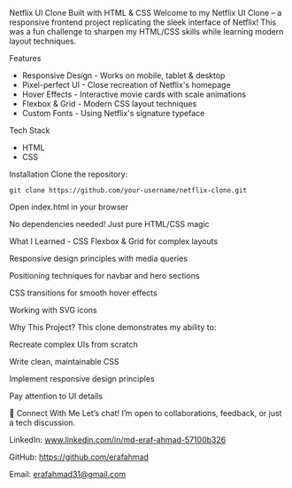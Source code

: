 Netflix UI Clone
Built with HTML & CSS
Welcome to my Netflix UI Clone – a responsive frontend project replicating the sleek interface of Netflix! This was a fun challenge to sharpen my HTML/CSS skills while learning modern layout techniques.

Features
* Responsive Design - Works on mobile, tablet & desktop
* Pixel-perfect UI - Close recreation of Netflix's homepage
* Hover Effects - Interactive movie cards with scale animations
* Flexbox & Grid - Modern CSS layout techniques
* Custom Fonts - Using Netflix's signature typeface

Tech Stack
* HTML
* CSS

Installation
Clone the repository:

    git clone https://github.com/your-username/netflix-clone.git

Open index.html in your browser

No dependencies needed! Just pure HTML/CSS magic


What I Learned -
CSS Flexbox & Grid for complex layouts

Responsive design principles with media queries

Positioning techniques for navbar and hero sections

CSS transitions for smooth hover effects

Working with SVG icons


Why This Project?
This clone demonstrates my ability to:

Recreate complex UIs from scratch

Write clean, maintainable CSS

Implement responsive design principles

Pay attention to UI details

🔗 Connect With Me Let’s chat! I’m open to collaborations, feedback, or just a tech discussion.

LinkedIn: www.linkedin.com/in/md-eraf-ahmad-57100b326

GitHub: https://github.com/erafahmad

Email: erafahmad31@gmail.com